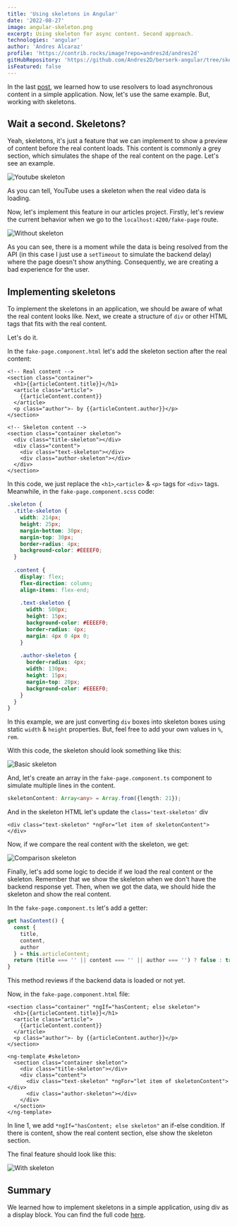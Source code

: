 ```yaml
---
title: 'Using skeletons in Angular'
date: '2022-08-27'
image: angular-skeleton.png
excerpt: Using skeleton for async content. Second approach.
technologies: 'angular'
author: 'Andres Alcaraz'
profile: 'https://contrib.rocks/image?repo=andres2d/andres2d'
gitHubRepository: 'https://github.com/Andres2D/berserk-angular/tree/skeletons'
isFeatured: false
---
```


In the last [post](https://2d-blog-nextjs.vercel.app/posts/angular-resolvers), we learned how to use resolvers to load asynchronous content in a simple application.
Now, let's use the same example. But, working with skeletons.

## Wait a second. Skeletons?
Yeah, skeletons, it's just a feature that we can implement to show a preview of content before the real content loads.
This content is commonly a grey section, which simulates the shape of the real content on the page. Let's see an example.

![Youtube skeleton](youtube-skeleton.jpeg=744x640)

As you can tell, YouTube uses a skeleton when the real video data is loading.

Now, let's implement this feature in our articles project. Firstly, let's review the current behavior
when we go to the `localhost:4200/fake-page` route.

![Without skeleton](without-skeleton.gif=560x732)

As you can see, there is a moment while the data is being resolved from the API (in this case I just use a `setTimeout` to simulate the backend delay)
where the page doesn't show anything. Consequently, we are creating a bad experience for the user.

## Implementing skeletons
To implement the skeletons in an application, we should be aware of what the real content looks like.
Next, we create a structure of `div` or other HTML tags that fits with the real content.

Let's do it.

In the `fake-page.component.html` let's add the skeleton section after the real content:
```markup
<!-- Real content -->
<section class="container">
  <h1>{{articleContent.title}}</h1>
  <article class="article">
    {{articleContent.content}}
  </article>
  <p class="author">- by {{articleContent.author}}</p>
</section>

<!-- Skeleton content -->
<section class="container skeleton">
  <div class="title-skeleton"></div>
  <div class="content">
    <div class="text-skeleton"></div>
    <div class="author-skeleton"></div>
  </div>
</section>
```
In this code, we just replace the `<h1>`,`<article>` & `<p>` tags for `<div>` tags.
Meanwhile, in the `fake-page.component.scss` code:
```scss
.skeleton {
  .title-skeleton {
    width: 214px;
    height: 25px;
    margin-bottom: 30px;
    margin-top: 30px;
    border-radius: 4px;
    background-color: #EEEEF0;
  }
  
  .content {
    display: flex;
    flex-direction: column;
    align-items: flex-end;
    
    .text-skeleton {
      width: 500px;
      height: 15px;
      background-color: #EEEEF0;
      border-radius: 4px;
      margin: 4px 0 4px 0;
    }
    
    .author-skeleton {
      border-radius: 4px;
      width: 130px;
      height: 15px;
      margin-top: 20px;
      background-color: #EEEEF0;
    }
  }
}
```

In this example, we are just converting `div` boxes into skeleton boxes using static `width` & `height` properties.
But, feel free to add your own values in `%`, `rem`.

With this code, the skeleton should look something like this:

![Basic skeleton](skeleton-base.png=560x290)

And, let's create an array in the `fake-page.component.ts` component to simulate multiple lines in the content.

```ts
skeletonContent: Array<any> = Array.from({length: 21});
```

And in the skeleton HTML let's update the `class='text-skeleton'` div
```markup
<div class="text-skeleton" *ngFor="let item of skeletonContent">
</div>
```


Now, if we compare the real content with the skeleton, we get:

![Comparison skeleton](skeleton-comparison.png=1075x373)

Finally, let's add some logic to decide if we load the real content or the skeleton.
Remember that we show the skeleton when we don't have the backend response yet.
Then, when we got the data, we should hide the skeleton and show the real content.

In the `fake-page.component.ts` let's add a getter:
```ts
get hasContent() {
  const { 
    title,
    content,
    author
  } = this.articleContent;
  return (title === '' || content === '' || author === '') ? false : true;
}
```
This method reviews if the backend data is loaded or not yet.

Now, in the `fake-page.component.html` file:
```markup
<section class="container" *ngIf="hasContent; else skeleton">
  <h1>{{articleContent.title}}</h1>
  <article class="article">
    {{articleContent.content}}
  </article>
  <p class="author">- by {{articleContent.author}}</p>
</section>

<ng-template #skeleton>
  <section class="container skeleton">
    <div class="title-skeleton"></div>
    <div class="content">
      <div class="text-skeleton" *ngFor="let item of skeletonContent"></div>
      <div class="author-skeleton"></div>
    </div>
  </section>
</ng-template>

```
In line 1, we add `*ngIf="hasContent; else skeleton"` an if-else condition.
If there is content, show the real content section, else show the skeleton section.

The final feature should look like this:

![With skeleton](with-skeleton.gif=560x732)

## Summary
We learned how to implement skeletons in a simple application, using div as a display block.
You can find the full code [here](https://github.com/Andres2D/berserk-angular/tree/skeletons).
